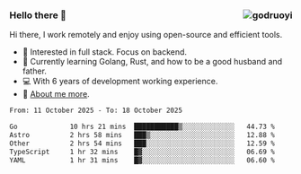### Hello there 👋 <img align="right" src="https://github-readme-stats.vercel.app/api?username=godruoyi&show_icons=true" alt="godruoyi" />

Hi there, I work remotely and enjoy using open-source and efficient tools.

- 🔭 Interested in full stack. Focus on backend.
- 🌱 Currently learning Golang, Rust, and how to be a good husband and father.
- 💻 With 6 years of development working experience.
- 👒 [About me more](https://godruoyi.com/posts/about-godruoyi).



<!--START_SECTION:waka-->

```txt
From: 11 October 2025 - To: 18 October 2025

Go             10 hrs 21 mins  ███████████▒░░░░░░░░░░░░░   44.73 %
Astro          2 hrs 58 mins   ███▒░░░░░░░░░░░░░░░░░░░░░   12.88 %
Other          2 hrs 54 mins   ███░░░░░░░░░░░░░░░░░░░░░░   12.59 %
TypeScript     1 hr 32 mins    █▓░░░░░░░░░░░░░░░░░░░░░░░   06.69 %
YAML           1 hr 31 mins    █▓░░░░░░░░░░░░░░░░░░░░░░░   06.60 %
```

<!--END_SECTION:waka-->
